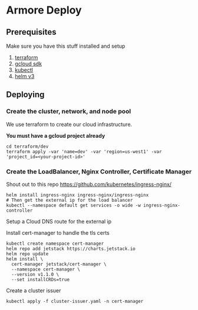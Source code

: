 # Armore Deploy

## Prerequisites

Make sure you have this stuff installed and setup

1. [terraform](https://www.terraform.io/downloads.html)
1. [gcloud sdk](https://cloud.google.com/sdk/docs/install)
1. [kubectl](https://kubernetes.io/docs/tasks/tools/install-kubectl/)
1. [helm v3](https://helm.sh/docs/intro/install/)

## Deploying

### Create the cluster, network, and node pool

We use terraform to create our cloud infrastructure.

**You must have a gcloud project already**

```
cd terraform/dev
terraform apply -var 'name=dev' -var 'region=us-west1' -var 'project_id=<your-project-id>'
```

### Create the LoadBalancer, Nginx Controller, Certificate Manager

Shout out to this repo https://github.com/kubernetes/ingress-nginx/ 

```
helm install ingress-nginx ingress-nginx/ingress-nginx
# Then get the external ip for the load balancer
kubectl --namespace default get services -o wide -w ingress-nginx-controller
```

Setup a Cloud DNS route for the external ip

Install cert-manager to handle the tls certs

```
kubectl create namespace cert-manager
helm repo add jetstack https://charts.jetstack.io
helm repo update
helm install \
  cert-manager jetstack/cert-manager \
  --namespace cert-manager \
  --version v1.1.0 \
  --set installCRDs=true
```

Create a cluster issuer

```
kubectl apply -f cluster-issuer.yaml -n cert-manager
```

